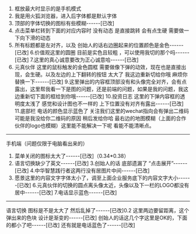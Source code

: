 1. 框放最大时显示的是手机模式
2. 我是用火狐浏览器，进入后字体都是默认字体
3. 顶部的字体切换的图标有些模糊------[已改]
4. 点击菜单栏转到下面的对应内容时 没有动态 是直接跳转 会有点生硬 需要做一下向下滑的动态 
5. 所有标题都是左对齐，以及 创始人的话右边圈起来的位置颜色是金色------[已改]
6.价值观这里的圆圈 目前是实色且较粗 ，可以使用我切的那个吗------[已改]
7.这里的真心诚意要改为正心诚意哈------[已改]
8. 元真伙伴 这里的鼠标触发的金色圆框 需要做像下弹的动效，现在也是直接出现，会生硬。以及左边的上下翻转的按钮 太大了 我这边重新切给你哦 麻烦你替换一下------[已改]
9.这里弹出的内容框顶部没有和头像完全对齐，会有点露出，这里帮我看一下是图的问题，还是前端的问题，如果是我的问题，我这边重新切下面的框给到你哦------[已改]
10.投资日志 这里的下弹内容框的透明度太浅了  感觉和设计图也不一样的  上下位置没有对齐有露出------[已改]
11.底部栏  电话的颜色显示蓝色了  关注我们这里的wechat指向会有弹出二维码  可能是我没给你二维码的原因 稍后发给你哈 最右边的地图模糊（上面的合作伙伴的logo也模糊）这里能不能解决一下呢  看能不能清晰点。
----------------
手机端（问题仅限于电脑看出来的）
1. 菜单关闭的图标太大了------[已改]（0.34*0.38）
2. 语言切换缺少了英文------[已改]
3.创始人的话 底部遗漏了 “点击展开”------[已改]
4.中华智慧践行者这两行没有居图片中间------[已改]
5. 愿景这里的内容文字字体太小了，调至上面企业服务底下的内容文字大小------[已改]
6.元真伙伴的切换的圆点离头像太近，头像以及下一栏的LOGO都没有居中------[已改]
7.电话显示蓝色------[已改]

----------
语言切换  图标是不是太大了 然后乱掉了------[已改]0.2
这里两边要留距离，这个弹出来的色块 设计是渐变的------[已改]
创始人的话这几个字这里是OK的，下面的都小了吧------[已改]
还有就是电话蓝色了------[已改]



